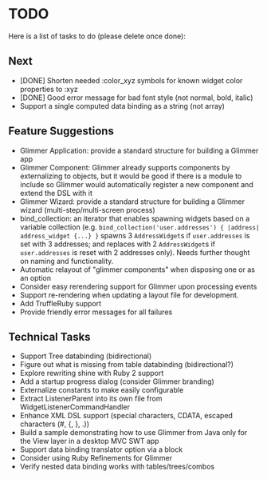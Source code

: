 # TODO

Here is a list of tasks to do (please delete once done):

## Next

- [DONE] Shorten needed :color_xyz symbols for known widget color properties to :xyz
- [DONE] Good error message for bad font style (not normal, bold, italic)
- Support a single computed data binding as a string (not array)


## Feature Suggestions
- Glimmer Application: provide a standard structure for building a Glimmer app
- Glimmer Component: Glimmer already supports components by externalizing to objects, but it would be good if there is a module to include so Glimmer would automatically register
a new component and extend the DSL with it
- Glimmer Wizard: provide a standard structure for building a Glimmer wizard (multi-step/multi-screen process)
- bind_collection: an iterator that enables spawning widgets based on a variable collection (e.g. `bind_collection('user.addresses') { |address| address_widget {...} }` spawns 3 `AddressWidget`s if `user.addresses` is set with 3 addresses; and replaces with 2 `AddressWidget`s if `user.addresses` is reset with 2 addresses only). Needs further thought on naming and functionality.
- Automatic relayout of "glimmer components" when disposing one or as an option
- Consider easy rerendering support for Glimmer upon processing events
- Support re-rendering when updating a layout file for development.
- Add TruffleRuby support
- Provide friendly error messages for all failures

## Technical Tasks

- Support Tree databinding (bidirectional)
- Figure out what is missing from table databinding (bidirectional?)
- Explore rewriting shine with Ruby 2 support
- Add a startup progress dialog (consider Glimmer branding)
- Externalize constants to make easily configurable
- Extract ListenerParent into its own file from WidgetListenerCommandHandler
- Enhance XML DSL support (special characters, CDATA, escaped characters (#, {, }, .))
- Build a sample demonstrating how to use Glimmer from Java only for the View layer in a desktop MVC SWT app
- Support data binding translator option via a block
- Consider using Ruby Refinements for Glimmer
- Verify nested data binding works with tables/trees/combos
